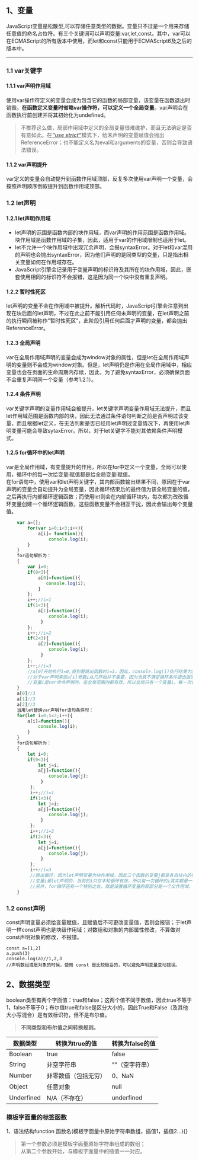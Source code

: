 ## 1、变量
JavaScript变量是松散型,可以存储任意类型的数据。变量只不过是一个用来存储任意值的命名占位符。有三个关键词可以声明变量:var,let,const。其中，var可以在ECMAScript的所有版本中使用，而let和const只能用于ECMAScript6及之后的版本中。
***
### 1.1 var关键字
#### 1.1.1 var声明作用域
使用var操作符定义的变量会成为包含它的函数的局部变量，该变量在函数退出时销毁。**在函数定义变量时省略var操作符，可以定义一个全局变量**。var声明会在函数执行前创建并将其初始化为undefined。
> 不推荐这么做，局部作用域中定义的全局变量很难维护，而且无法确定是否有意如此。在<u>***"use strict"***</u>模式下，给未声明的变量赋值会抛出ReferenceError；也不能定义名为eval和arguments的变量，否则会导致语法错误。
#### 1.1.2 var声明提升
var定义的变量会自动提升到函数作用域顶部，反复多次使用var声明一个变量，会按照声明顺序倒叙提升到函数作用域顶部。
### 1.2 let声明
#### 1.2.1 let声明作用域
* let声明的范围是函数内部的块作用域，而var声明的作用范围是函数作用域。块作用域是函数作用域的子集，因此，适用于var的作用域限制也适用于let。
* let不允许一个块作用域中出现冗余声明，会报syntaxError。对于let和var混用的声明也会抛出syntaxError，因为他们声明的是同类型的变量，只是指出相关变量如何在作用域存在。
* JavaScript引擎会记录用于变量声明的标识符及其所在的块作用域，因此，嵌套使用相同的标识符不会报错，这是因为同一个块中没有重复声明。
#### 1.2.2 暂时性死区
let声明的变量不会在作用域中被提升。解析代码时，JavaScript引擎会注意到出现在块后面的let声明，不过在此之前不能引用任何未声明的变量，在let声明之前的执行瞬间被称作"暂时性死区"，此阶段引用任何后面才声明的变量，都会抛出ReferenceError。
#### 1.2.3 全局声明
var在全局作用域声明的变量会成为window对象的属性，但是let在全局作用域声明的变量则不会成为window对象。但是，let声明仍是作用在全局作用域中，相应变量也会在页面的生命周期内存续，因此，为了避免syntaxError，必须确保页面不会重复声明同一个变量（参考1.2.1）。
#### 1.2.4 条件声明
var关键字声明的变量作用域会被提升，let关键字声明变量作用域无法提升，而且let作用域范围是函数内部的块，因此无法通过条件语句判断之前是否声明过该变量，而且根据let定义，在无法判断是否已经用let声明过变量情况下，再使用let声明变量可能会导致sytaxError。所以，对于let关键字不能对其依赖条件声明模式。
#### 1.2.5 for循环中的let声明
var是全局作用域，有变量提升的作用，所以在for中定义一个变量，全局可以使用，循环中的每一次给变量i赋值都是给全局变量i赋值。   
在for语句中，使用var和let声明关键字，其内部函数输出结果不同，原因在于var声明的变量会自动提升为全局变量，因此循环结束后的最终值为该全局变量的值，之后再执行内部循环逻辑函数；而使用let则会在内部循环块内，每次都为改改循环变量创建一个循环逻辑函数，这些函数变量不会相互干扰，因此会输出每个变量值。
```javascript    
    var a=[];
        for(var i=0;i<3;i++){
            a[i]= function(){
                console.log(i);
        }    
    }
    for语句解析为：
    {
        var i=0;
        if(0<3){
            a[0]=function(){
               console.log(i);
            }
        };
        i++;//i=1
        if(1<3){
            a[1]=function(){
                console.log(i);
             }
        };
        i++;//i=2
        if(2<3){
            a[2]=function(){
                console.log(i);
             }
        };
        i++;//i=3
        //a[0]开始执行i=0,直到要跳出函数时i=3，因此，console.log(i)执行结果为3。   
        //对于var声明来说a[i]参数i从几开始并不重要，因为当其不满足循环条件退出返回结果时i都等于3，因此其函数主体console.log(i)都为3。
        //变量i是var命令声明的，在全局范围内都有效，所以全局只有一个变量i。每一次循环，变量i的值都会发生改变，而循环内被赋给数组a的函数内部的console.log(i)，里面的i指向的就是全局的i。也就是说，所有数组a的成员里面的i，指向的都是同一个i，导致运行时输出的是最后一轮的i的值，也就是 10。
    }    
    a[0]//3
    a[1]//3
    a[2]//3
    当用let替换var声明for语句条件时：
    for(let i=0;i<3;i++){
        a[i]=function(){
            console.log(i);
        }
    }
    for语句解析为：
    {
        let i=0;
        if(0<3){
            let j=i;
            a[j]=function(){
                console.log(j);
             }
         };
         i++;//i=1
         if(1<3){
            let j=i;
            a[j]=function(){
                console.log(j);
             }
         };
         i++;//i=2
         if(2<3){
            let j=i;
            a[j]=function(){
                console.log(j);
             }
         };
         i++//i=3
         //跳出循环，因为let声明变量为块作用域，因此三个函数的变量j都是各自块内的独立的变量，互不干扰。
         //变量i是let声明的，当前的i只在本轮循环有效，所以每一次循环的i其实都是一个新的变量，所以最后输出的是6。你可能会问，如果每一轮循环的变量i都是重新声明的，那它怎么知道上一轮///循环的值，从而计算出本轮循环的值？这是因为JavaScript引擎内部会记住上一轮循环的值，初始化本轮的变量i时，就在上一轮循环的基础上进行计算。
         //另外，for循环还有一个特别之处，就是设置循环变量的那部分是一个父作用域，而循环体内部是一个单独的子作用域。
    }
```
<u></u>
### 1.2 const声明   
const声明变量必须给变量赋值，且赋值后不可更改变量值，否则会报错；于let声明一样const声明也是块级作用域；对数组和对象的内部属性修改，不算做对const声明对象的修改，不报错。
```
const a=[1,2]
a.push(3)
console.log(a)//1,2,3
//声明数组或是对象的时候，使用 const 是比较稳妥的，可以避免声明变量变动错误。
```
<u></u>
## 2、数据类型
boolean类型有两个字面值：true和false；这两个值不同于数值，因此true不等于1，false不等于0；布尔值true和false是区分大小的，因此True和False（及其他大小写混合）是有效标识符，但不是布尔值。   
> **不同类型和布尔值之间转换规则。**                           

|   数据类型   |   转换为true的值   |   转换为false的值   |
|   -------   |   --------------   |   --------------   |
|   Boolean   |        true        |        false       |
|   String    |      非空字符串     |    ""（空字符串）  |
|   Number    | 非零数值（包括无穷）|        0、NaN      |
|   Object    |      任意对象      |        null         |
|Underfined   |  N/A（不存在）    |      underfined     |
### 模板字面量的标签函数
1、语法结构function 函数名(模板字面量中原始字符串数组，插值1，插值2...){}   
> 第一个参数必须是模板字面量原始字符串组成的数组；   
> 从第二个参数开始，与模板字面量中的插值一一对应。   

